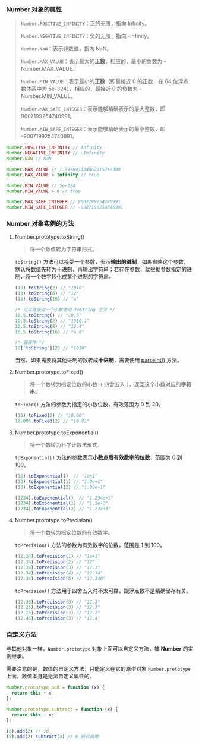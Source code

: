 ### Number 对象的属性

>`Number.POSITIVE_INFINITY`：正的无限，指向 Infinity。
>
>`Number.NEGATIVE_INFINITY`：负的无限，指向 -Infinity。
>
>`Number.NaN`：表示非数值，指向 NaN。
>
>`Number.MAX_VALUE`：表示最大的**正数**，相应的，最小的负数为 -Number.MAX_VALUE。
>
>`Number.MIN_VALUE`：表示最小的**正数**（即最接近 0 的正数，在 64 位浮点数体系中为 5e-324），相应的，最接近 0 的负数为 -Number.MIN_VALUE。
>
>`Number.MAX_SAFE_INTEGER`：表示能够精确表示的最大整数，即 9007199254740991。
>
>`Number.MIN_SAFE_INTEGER`：表示能够精确表示的最小整数，即 -9007199254740991。

```javascript
Number.POSITIVE_INFINITY // Infinity
Number.NEGATIVE_INFINITY // -Infinity
Number.NaN // NaN

Number.MAX_VALUE // 1.7976931348623157e+308
Number.MAX_VALUE < Infinity // true

Number.MIN_VALUE // 5e-324
Number.MIN_VALUE > 0 // true

Number.MAX_SAFE_INTEGER // 9007199254740991
Number.MIN_SAFE_INTEGER // -9007199254740991
```

### Number 对象实例的方法

1. Number.prototype.toString()

    > 将一个数值转为字符串形式。

    `toString()` 方法可以接受一个参数，表示**输出的进制**。如果省略这个参数，默认将数值先转为十进制，再输出字符串；若存在参数，就根据参数指定的进制，将一个数字转化成某个进制的字符串。

    ```javascript
    (10).toString(2) // "1010"
    (10).toString(8) // "12"
    (10).toString(16) // "a"

    /* 可以直接对一个小数使用 toString 方法 */
    10.5.toString() // "10.5"
    10.5.toString(2) // "1010.1"
    10.5.toString(8) // "12.4"
    10.5.toString(16) // "a.8"

    /* 骚操作 */
    10['toString'](2) // "1010"
    ```

    当然，如果需要将其他进制的数转成**十进制**，需要使用 [parseInt()](https://github.com/LBinin/LearnJS/blob/master/%E8%AF%AD%E6%B3%95/%E6%95%B0%E5%80%BC.md#parseint-%E6%96%B9%E6%B3%95) 方法。

2. Number.prototype.toFixed()

    > 将一个数转为指定位数的小数（ 四舍五入 ），返回这个小数对应的**字符串**。

    `toFixed()` 方法的参数为指定的小数位数，有效范围为 0 到 20。

    ```javascript
    (10).toFixed(2) // "10.00"
    10.005.toFixed(2) // "10.01"
    ```

3. Number.prototype.toExponential()

    > 将一个数转为科学计数法形式。

    `toExponential()` 方法的参数表示**小数点后有效数字的位数**，范围为 0 到 100。

    ```javascript
    (10).toExponential()  // "1e+1"
    (10).toExponential(1) // "1.0e+1"
    (10).toExponential(2) // "1.00e+1"

    (1234).toExponential()  // "1.234e+3"
    (1234).toExponential(1) // "1.2e+3"
    (1234).toExponential(2) // "1.23e+3"
    ```

4. Number.prototype.toPrecision()

    > 将一个数转为指定位数的有效数字。

    `toPrecision()` 方法的参数为有效数字的位数，范围是 1 到 100。

    ```javascript
    (12.34).toPrecision(1) // "1e+1"
    (12.34).toPrecision(2) // "12"
    (12.34).toPrecision(3) // "12.3"
    (12.34).toPrecision(4) // "12.34"
    (12.34).toPrecision(5) // "12.340"
    ```

    `toPrecision()` 方法用于四舍五入时不太可靠，跟浮点数不是精确储存有关。

    ```javascript
    (12.35).toPrecision(3) // "12.3"
    (12.25).toPrecision(3) // "12.3"
    (12.15).toPrecision(3) // "12.2"
    (12.45).toPrecision(3) // "12.4"
    ```

### 自定义方法

与其他对象一样，`Number.prototype` 对象上面可以自定义方法，被 **Number** 的实例继承。

需要注意的是，数值的自定义方法，只能定义在它的原型对象 `Number.prototype` 上面，数值本身是无法自定义属性的。

```javascript
Number.prototype.add = function (x) {
  return this + x
};

Number.prototype.subtract = function (x) {
  return this - x;
};

(8).add(2) // 10
(8).add(2).subtract(4) // 6 链式调用
```